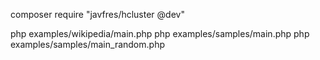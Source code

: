 

composer require "javfres/hcluster @dev"



php examples/wikipedia/main.php
php examples/samples/main.php
php examples/samples/main_random.php
